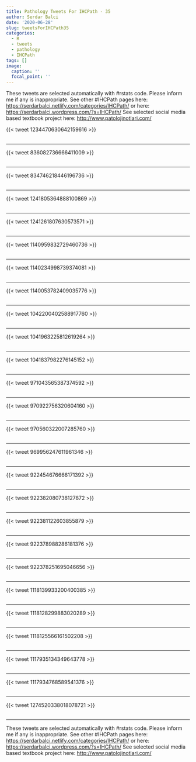 ```yaml
---
title: Pathology Tweets For IHCPath - 35
author: Serdar Balci
date: '2020-06-28'
slug: tweetsForIHCPath35
categories:
  - R
  - tweets
  - pathology
  - IHCPath
tags: []
image:
  caption: ''
  focal_point: ''
---
```



These tweets are selected automatically with #rstats code. Please inform me if any is inappropriate.
See other #IHCPath pages here: https://serdarbalci.netlify.com/categories/IHCPath/  or here: https://serdarbalci.wordpress.com/?s=IHCPath/ 
See selected social media based textbook project here: http://www.patolojinotlari.com/

{{< tweet 1234470630642159616 >}}
<br>
<br>
<hr>
{{< tweet 836082736666411009 >}}
<br>
<br>
<hr>
{{< tweet 834746218446196736 >}}
<br>
<br>
<hr>
{{< tweet 1241805364888100869 >}}
<br>
<br>
<hr>
{{< tweet 1241261807630573571 >}}
<br>
<br>
<hr>
{{< tweet 1140959832729460736 >}}
<br>
<br>
<hr>
{{< tweet 1140234998739374081 >}}
<br>
<br>
<hr>
{{< tweet 1140053782409035776 >}}
<br>
<br>
<hr>
{{< tweet 1042200402588917760 >}}
<br>
<br>
<hr>
{{< tweet 1041963225812619264 >}}
<br>
<br>
<hr>
{{< tweet 1041837982276145152 >}}
<br>
<br>
<hr>
{{< tweet 971043565387374592 >}}
<br>
<br>
<hr>
{{< tweet 970922756320604160 >}}
<br>
<br>
<hr>
{{< tweet 970560322007285760 >}}
<br>
<br>
<hr>
{{< tweet 969956247611961346 >}}
<br>
<br>
<hr>
{{< tweet 922454676666171392 >}}
<br>
<br>
<hr>
{{< tweet 922382080738127872 >}}
<br>
<br>
<hr>
{{< tweet 922381122603855879 >}}
<br>
<br>
<hr>
{{< tweet 922378988286181376 >}}
<br>
<br>
<hr>
{{< tweet 922378251695046656 >}}
<br>
<br>
<hr>
{{< tweet 1118139933200400385 >}}
<br>
<br>
<hr>
{{< tweet 1118128299883020289 >}}
<br>
<br>
<hr>
{{< tweet 1118125566161502208 >}}
<br>
<br>
<hr>
{{< tweet 1117935134349643778 >}}
<br>
<br>
<hr>
{{< tweet 1117934768589541376 >}}
<br>
<br>
<hr>
{{< tweet 1274520338018078721 >}}
<br>
<br>
<hr>


These tweets are selected automatically with #rstats code. Please inform me if any is inappropriate.
See other #IHCPath pages here: https://serdarbalci.netlify.com/categories/IHCPath/  or here: https://serdarbalci.wordpress.com/?s=IHCPath/ 
See selected social media based textbook project here: http://www.patolojinotlari.com/
